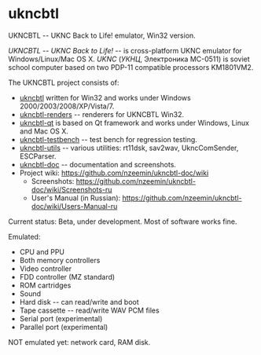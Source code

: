 # ukncbtl
UKNCBTL -- UKNC Back to Life! emulator, Win32 version.

*UKNCBTL -- UKNC Back to Life!*
-- is cross-platform UKNC emulator for Windows/Linux/Mac OS X.
*UKNC* (*УКНЦ*, Электроника МС-0511) is soviet school computer based on two PDP-11 compatible processors KM1801VM2.

The UKNCBTL project consists of:
* [ukncbtl](https://github.com/nzeemin/ukncbtl/) written for Win32 and works under Windows 2000/2003/2008/XP/Vista/7.
* [ukncbtl-renders](https://github.com/nzeemin/ukncbtl-renders/) -- renderers for UKNCBTL Win32.
* [ukncbtl-qt](https://github.com/nzeemin/ukncbtl-qt/) is based on Qt framework and works under Windows, Linux and Mac OS X.
* [ukncbtl-testbench](https://github.com/nzeemin/ukncbtl-testbench/) -- test bench for regression testing.
* [ukncbtl-utils](https://github.com/nzeemin/ukncbtl-utils/) -- various utilities: rt11dsk, sav2wav, UkncComSender, ESCParser.
* [ukncbtl-doc](https://github.com/nzeemin/ukncbtl-doc/) -- documentation and screenshots.
* Project wiki: https://github.com/nzeemin/ukncbtl-doc/wiki
  * Screenshots: https://github.com/nzeemin/ukncbtl-doc/wiki/Screenshots-ru
  * User's Manual (in Russian): https://github.com/nzeemin/ukncbtl-doc/wiki/Users-Manual-ru

Current status: Beta, under development. Most of software works fine.

Emulated:
 * CPU and PPU
 * Both memory controllers
 * Video controller
 * FDD controller (MZ standard)
 * ROM cartridges
 * Sound
 * Hard disk -- can read/write and boot
 * Tape cassette -- read/write WAV PCM files
 * Serial port (experimental)
 * Parallel port (experimental)

NOT emulated yet: network card, RAM disk.

